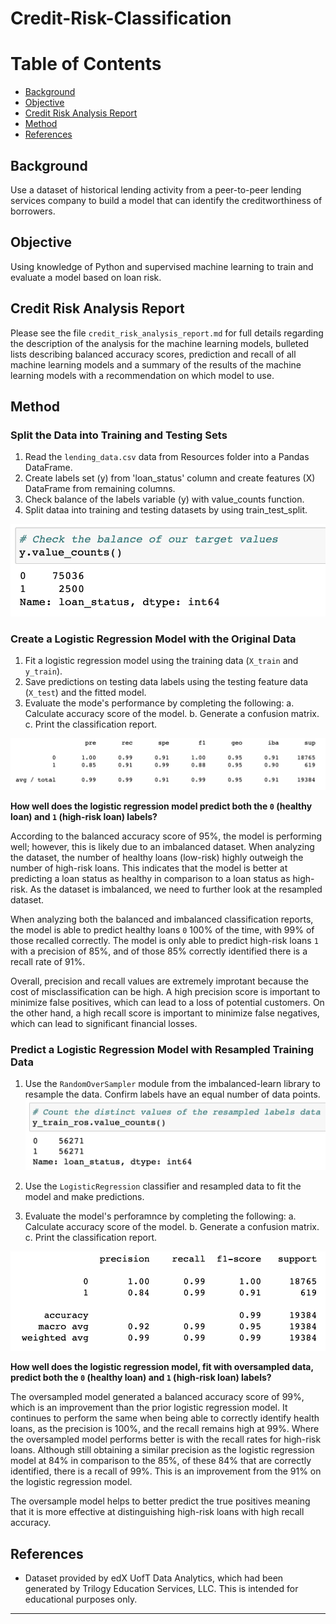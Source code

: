 # Credit-Risk-Classification



Table of Contents
=================

  * [Background](#background)
  * [Objective](#objective)
  * [Credit Risk Analysis Report](#credit-risk-analysis-report)
  * [Method](#method)
  * [References](#references)
  
  
  
## Background
Use a dataset of historical lending activity from a peer-to-peer lending services company to build a model that can identify the creditworthiness of borrowers.



## Objective
  
  
Using knowledge of Python and supervised machine learning to train and evaluate a model based on loan risk.



## Credit Risk Analysis Report


Please see the file `credit_risk_analysis_report.md` for full details regarding the description of the analysis for the machine learning models, bulleted lists describing balanced accuracy scores, prediction and recall of all machine learning models and a summary of the results of the machine learning models with a recommendation on which model to use. 



## Method


### Split the Data into Training and Testing Sets


1. Read the `lending_data.csv` data from Resources folder into a Pandas DataFrame.
2. Create labels set (y) from 'loan_status' column and create features (X) DataFrame from remaining columns.
3. Check balance of the labels variable (y) with value_counts function.
4. Split dataa into training and testing datasets by using train_test_split. 

![orig_data_value_counts](Images/orig_data_value_counts.png)  



### Create a Logistic Regression Model with the Original Data


1. Fit a logistic regression model using the training data (`X_train` and `y_train`).
2. Save predictions on testing data labels using the testing feature data (`X_test`) and the fitted model. 
3. Evaluate the mode's performance by completing the following:
        a. Calculate accuracy score of the model.
        b. Generate a confusion matrix.
        c. Print the classification report. 

![orig_data_imbal_classification_report](Images/orig_data_imbal_classification_report.png)   


**How well does the logistic regression model predict both the `0` (healthy loan) and `1` (high-risk loan) labels?** 

According to the balanced accuracy score of 95%, the model is performing well; however, this is likely due to an imbalanced dataset. When analyzing the dataset, the number of healthy loans (low-risk) highly outweigh the number of high-risk loans. This indicates that the model is better at predicting a loan status as healthy in comparison to a loan status as high-risk. As the dataset is imbalanced, we need to further look at the resampled dataset. 

When analyzing both the balanced and imbalanced classification reports, the model is able to predict healthy loans `0` 100% of the time, with 99% of those recalled correctly. The model is only able to predict high-risk loans `1` with a precision of 85%, and of those 85% correctly identified there is a recall rate of 91%. 

Overall, precision and recall values are extremely improtant because the cost of misclassification can be high. A high precision score is important to minimize false positives, which can lead to a loss of potential customers. On the other hand, a high recall score is important to minimize false negatives, which can lead to significant financial losses.



### Predict a Logistic Regression Model with Resampled Training Data


1. Use the `RandomOverSampler` module from the imbalanced-learn library to resample the data. Confirm labels have an equal number of data points. 
![resampled_data_value_counts](Images/resampled_data_value_counts.png)  

2. Use the `LogisticRegression` classifier and resampled data to fit the model and make predictions.
3. Evaluate the model's perforamnce by completing the following:
        a. Calculate accuracy score of the model.
        b. Generate a confusion matrix.
        c. Print the classification report. 
        
![resampled_data_classification_report](Images/resampled_data_classification_report.png)         


**How well does the logistic regression model, fit with oversampled data, predict both the `0` (healthy loan) and `1` (high-risk loan) labels?**

The oversampled model generated a balanced accuracy score of 99%, which is an improvement than the prior logistic regression model. It continues to perform the same when being able to correctly identify health loans, as the precision is 100%, and the recall remains high at 99%. Where the oversampled model performs better is with the recall rates for high-risk loans. Although still obtaining a similar precision as the logistic regression model at 84% in comparison to the 85%, of these 84% that are correctly identified, there is a recall of 99%. This is an improvement from the 91% on the logistic regression model. 

The oversample model helps to better predict the true positives meaning that it is more effective at distinguishing high-risk loans with high recall accuracy.



## References 


* Dataset provided by edX UofT Data Analytics, which had been generated by Trilogy Education Services, LLC. This is intended for educational purposes only.

- - -

